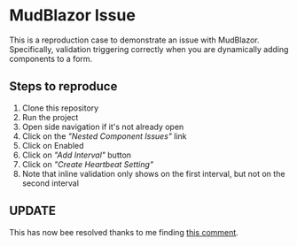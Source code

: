 # MudBlazor Issue

This is a reproduction case to demonstrate an issue with MudBlazor. Specifically, validation triggering correctly when
you are dynamically adding components to a form.

## Steps to reproduce

1. Clone this repository
2. Run the project
3. Open side navigation if it's not already open
4. Click on the _"Nested Component Issues"_ link
5. Click on Enabled
6. Click on _"Add Interval"_ button
7. Click on _"Create Heartbeat Setting"_ 
8. Note that inline validation only shows on the first interval, but not on the second interval

## UPDATE

This has now bee resolved thanks to me finding [this comment](https://github.com/MudBlazor/MudBlazor/issues/6719#issuecomment-1562191642).
